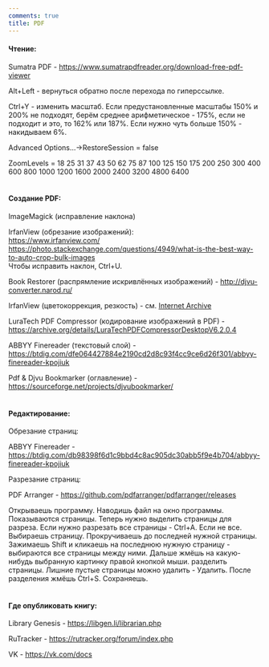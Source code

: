 ```yaml
---
comments: true
title: PDF
---
```


#### Чтение:

Sumatra PDF - <https://www.sumatrapdfreader.org/download-free-pdf-viewer>

Alt+Left - вернуться обратно после перехода по гиперссылке.

Ctrl+Y - изменить масштаб. Если предустановленные масштабы 150% и 200% не подходят, берём среднее арифметическое - 175%, если не подходит и это, то 162% или 187%. Если нужно чуть больше 150% - накидываем 6%.

Advanced Options...->RestoreSession = false

ZoomLevels = 18 25 31 37 43 50 62 75 87 100 125 150 175 200 250 300 400 600 800 1000 1200 1600 2000 2400 3200 4800 6400
<br><br>

#### Создание PDF:

ImageMagick (исправление наклона)

IrfanView (обрезание изображений):<br>
<https://www.irfanview.com/><br>
<https://photo.stackexchange.com/questions/4949/what-is-the-best-way-to-auto-crop-bulk-images><br>
Чтобы исправить наклон, Ctrl+U.

Book Restorer (распрямление искривлённых изображений) - <http://djvu-converter.narod.ru/>

IrfanView (цветокоррекция, резкость) - см. [Internet Archive](/ru/internet-archive#цветокоррекция)

LuraTech PDF Compressor (кодирование изображений в PDF) - <https://archive.org/details/LuraTechPDFCompressorDesktopV6.2.0.4>

ABBYY Finereader (текстовый слой) - <https://btdig.com/dfe064427884e2190cd2d8c93f4cc9ce6d26f301/abbyy-finereader-kpojiuk>

Pdf & Djvu Bookmarker (оглавление) - <https://sourceforge.net/projects/djvubookmarker/>
<br><br>

#### Редактирование:

Обрезание страниц:

ABBYY Finereader - <https://btdig.com/db98398f6d1c9bbd4c8ac905dc30abb5f9e4b704/abbyy-finereader-kpojiuk>

Разрезание страниц:

PDF Arranger - <https://github.com/pdfarranger/pdfarranger/releases>

Открываешь программу. Наводишь файл на окно программы. Показываются страницы. Теперь нужно выделить страницы для разреза. Если нужно разрезать все страницы - Ctrl+A. Если не все. Выбираешь страницу. Прокручиваешь до последней нужной страницы. Зажимаешь Shift и кликаешь на последнюю нужную страницу - выбираются все страницы между ними. Дальше жмёшь на какую-нибудь выбранную картинку правой кнопкой мыши. разделить страницы. Лишние пустые страницы можно удалить - Удалить. После разделения жмёшь Ctrl+S. Сохраняешь.
<br><br>

#### Где опубликовать книгу:

Library Genesis - <https://libgen.li/librarian.php>

RuTracker - <https://rutracker.org/forum/index.php>

VK - <https://vk.com/docs>